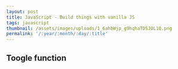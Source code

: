 ```yaml
---
layout: post
title: JavaScript - Build things with vanilla JS
tags: javascript
thumbnail: /assets/images/uploads/1_6ahbWjp_g9hqhaTDSJOL1Q.png
permalink: '/:year/:month/:day/:title'
---
```

## Toogle function

<script src="https://gist.github.com/ismaeldevmw/fa55f6958a779e690d852b99c46cd3d0.js"></script>
